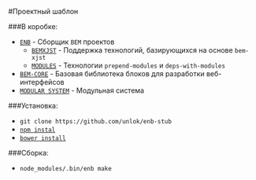 #Проектный шаблон

###В коробке:

 - [`ENB`](https://github.com/enb-make/enb) - Сборщик `BEM` проектов
    - [`BEMXJST`](https://github.com/enb-make/enb-bemxjst) - Поддержка технологий, базирующихся на основе `bem-xjst`
    - [`MODULES`](https://github.com/enb-make/enb-modules) - Технологии `prepend-modules` и `deps-with-modules`
 - [`BEM-CORE`](https://github.com/bem/bem-core) - Базовая библиотека блоков для разработки веб-интерфейсов
 - [`MODULAR SYSTEM`](https://github.com/ymaps/modules) - Модульная система

###Установка:

 - `git clone https://github.com/unlok/enb-stub`
 - [`npm instal`](https://npmjs.org/)
 - [`bower install`](http://bower.io/)

###Сборка:

 - `node_modules/.bin/enb make`
